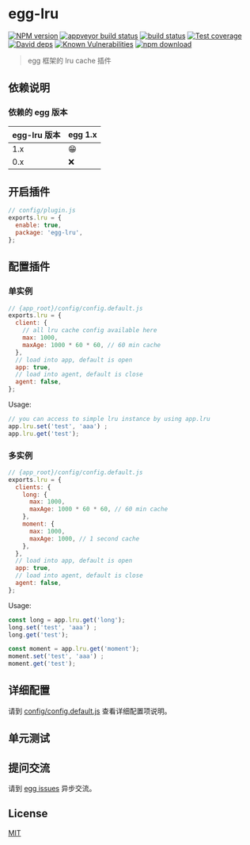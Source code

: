 # egg-lru

[![NPM version][npm-image]][npm-url]
[![appveyor build status][appveyor-image]][appveyor-url]
[![build status][travis-image]][travis-url]
[![Test coverage][codecov-image]][codecov-url]
[![David deps][david-image]][david-url]
[![Known Vulnerabilities][snyk-image]][snyk-url]
[![npm download][download-image]][download-url]

[npm-image]: https://img.shields.io/npm/v/egg-lru.svg?style=flat-square
[npm-url]: https://npmjs.org/package/egg-lru
[appveyor-image]: https://ci.appveyor.com/api/projects/status/1yiixar5v0mhh92d?svg=true
[appveyor-url]: https://ci.appveyor.com/project/eggjs/egg-lru
[travis-image]: https://api.travis-ci.org/eggjs/egg-lru.svg?branch=master
[travis-url]: https://travis-ci.org/eggjs/egg-lru
[codecov-image]: https://img.shields.io/codecov/c/github/zcong1993/egg-lru.svg?style=flat-square
[codecov-url]: https://codecov.io/github/zcong1993/egg-lru?branch=master
[david-image]: https://img.shields.io/david/zcong1993/egg-lru.svg?style=flat-square
[david-url]: https://david-dm.org/zcong1993/egg-lru
[snyk-image]: https://snyk.io/test/npm/egg-lru/badge.svg?style=flat-square
[snyk-url]: https://snyk.io/test/npm/egg-lru
[download-image]: https://img.shields.io/npm/dm/egg-lru.svg?style=flat-square
[download-url]: https://npmjs.org/package/egg-lru

> egg 框架的 lru cache 插件

## 依赖说明

### 依赖的 egg 版本

egg-lru 版本 | egg 1.x
--- | ---
1.x | 😁
0.x | ❌

## 开启插件

```js
// config/plugin.js
exports.lru = {
  enable: true,
  package: 'egg-lru',
};
```

## 配置插件

### 单实例

```js
// {app_root}/config/config.default.js
exports.lru = {
  client: {
    // all lru cache config available here
    max: 1000,
    maxAge: 1000 * 60 * 60, // 60 min cache
  },
  // load into app, default is open
  app: true,
  // load into agent, default is close
  agent: false,
};
```

Usage:
```js
// you can access to simple lru instance by using app.lru
app.lru.set('test', 'aaa') ;
app.lru.get('test');
```

### 多实例
```js
// {app_root}/config/config.default.js
exports.lru = {
  clients: {
    long: {
      max: 1000,
      maxAge: 1000 * 60 * 60, // 60 min cache
    },
    moment: {
      max: 1000,
      maxAge: 1000, // 1 second cache
    },
  },
  // load into app, default is open
  app: true,
  // load into agent, default is close
  agent: false,
};
```
Usage:
```js
const long = app.lru.get('long');
long.set('test', 'aaa') ;
long.get('test');

const moment = app.lru.get('moment');
moment.set('test', 'aaa') ;
moment.get('test');
```

## 详细配置

请到 [config/config.default.js](config/config.default.js) 查看详细配置项说明。

## 单元测试

<!-- 描述如何在单元测试中使用此插件，例如 schedule 如何触发。无则省略。-->

## 提问交流

请到 [egg issues](https://github.com/eggjs/egg/issues) 异步交流。

## License

[MIT](LICENSE)
